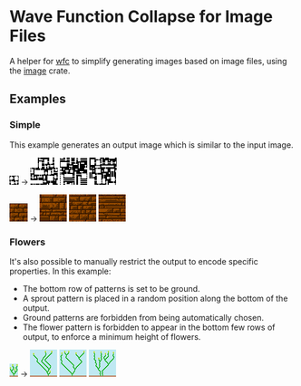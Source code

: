 # Wave Function Collapse for Image Files

A helper for [wfc](https://github.com/stevebob/wfc/tree/master/wfc) to simplify generating
images based on image files, using the [image](https://crates.io/crates/image) crate.

## Examples

### Simple

This example generates an output image which is similar to the input image.

![Rooms Input](/examples/rooms.png)
->
![Rooms Output1](/images/rooms-output1.png)
![Rooms Output2](/images/rooms-output2.png)
![Rooms Output3](/images/rooms-output3.png)

![Bricks Input](/examples/bricks.png)
->
![Bricks Output1](/images/bricks-output1.png)
![Bricks Output2](/images/bricks-output2.png)
![Bricks Output3](/images/bricks-output3.png)


### Flowers

It's also possible to manually restrict the output to encode specific
properties. In this example:
 - The bottom row of patterns is set to be ground.
 - A sprout pattern is placed in a random position along the bottom of the
   output.
 - Ground patterns are forbidden from being automatically chosen.
 - The flower pattern is forbidden to appear in the bottom few rows of output,
   to enforce a minimum height of flowers.

![Flowers Input](/examples/flowers.png)
->
![Flowers Output1](/images/flowers-output1.png)
![Flowers Output2](/images/flowers-output2.png)
![Flowers Output3](/images/flowers-output3.png)
